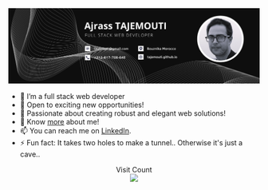<img src="banner.png" alt="banner">

- 🔭 I’m a full stack web developer
- 🌱 Open to exciting new opportunities!
- 👯 Passionate about creating robust and elegant web solutions!
- 💬 Know [more](https://www.facebook.com/ajrass) about me!
- 📫 You can reach me on [LinkedIn](https://linkedin.com/in/ajrass).
- ⚡ Fun fact: It takes two holes to make a tunnel.. Otherwise it's just a cave..

<p align="center"> 
  Visit Count<br>
  <img src="https://profile-counter.glitch.me/tajemouti/count.svg" />
</p >